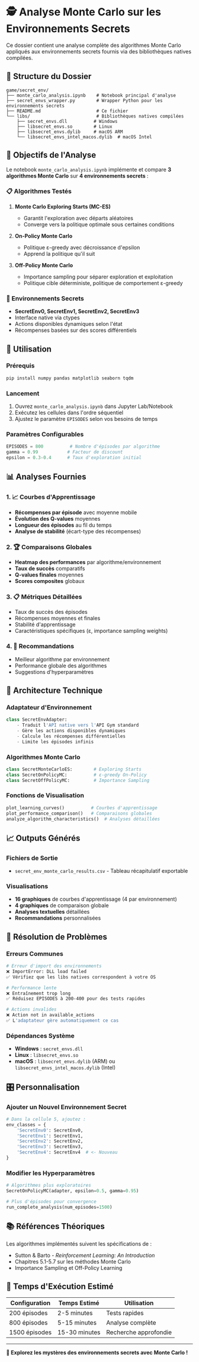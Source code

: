 # 🕵️ Analyse Monte Carlo sur les Environnements Secrets

Ce dossier contient une analyse complète des algorithmes Monte Carlo appliqués aux environnements secrets fournis via des bibliothèques natives compilées.

## 📁 Structure du Dossier

```
game/secret_env/
├── monte_carlo_analysis.ipynb    # Notebook principal d'analyse
├── secret_envs_wrapper.py        # Wrapper Python pour les environnements secrets
├── README.md                     # Ce fichier
└── libs/                         # Bibliothèques natives compilées
    ├── secret_envs.dll          # Windows
    ├── libsecret_envs.so        # Linux  
    ├── libsecret_envs.dylib     # macOS ARM
    └── libsecret_envs_intel_macos.dylib  # macOS Intel
```

## 🎯 Objectifs de l'Analyse

Le notebook `monte_carlo_analysis.ipynb` implémente et compare **3 algorithmes Monte Carlo** sur **4 environnements secrets** :

### 📋 Algorithmes Testés
1. **Monte Carlo Exploring Starts (MC-ES)**
   - Garantit l'exploration avec départs aléatoires
   - Converge vers la politique optimale sous certaines conditions

2. **On-Policy Monte Carlo**
   - Politique ε-greedy avec décroissance d'epsilon
   - Apprend la politique qu'il suit

3. **Off-Policy Monte Carlo**
   - Importance sampling pour séparer exploration et exploitation
   - Politique cible déterministe, politique de comportement ε-greedy

### 🌟 Environnements Secrets
- **SecretEnv0, SecretEnv1, SecretEnv2, SecretEnv3**
- Interface native via ctypes
- Actions disponibles dynamiques selon l'état
- Récompenses basées sur des scores différentiels

## 🚀 Utilisation

### Prérequis
```bash
pip install numpy pandas matplotlib seaborn tqdm
```

### Lancement
1. Ouvrez `monte_carlo_analysis.ipynb` dans Jupyter Lab/Notebook
2. Exécutez les cellules dans l'ordre séquentiel
3. Ajustez le paramètre `EPISODES` selon vos besoins de temps

### Paramètres Configurables
```python
EPISODES = 800          # Nombre d'épisodes par algorithme
gamma = 0.99           # Facteur de discount
epsilon = 0.3-0.4      # Taux d'exploration initial
```

## 📊 Analyses Fournies

### 1. 📈 Courbes d'Apprentissage
- **Récompenses par épisode** avec moyenne mobile
- **Évolution des Q-values** moyennes
- **Longueur des épisodes** au fil du temps
- **Analyse de stabilité** (écart-type des récompenses)

### 2. 🏆 Comparaisons Globales  
- **Heatmap des performances** par algorithme/environnement
- **Taux de succès** comparatifs
- **Q-values finales** moyennes
- **Scores composites** globaux

### 3. 📋 Métriques Détaillées
- Taux de succès des épisodes
- Récompenses moyennes et finales
- Stabilité d'apprentissage
- Caractéristiques spécifiques (ε, importance sampling weights)

### 4. 🎯 Recommandations
- Meilleur algorithme par environnement
- Performance globale des algorithmes
- Suggestions d'hyperparamètres

## 🔧 Architecture Technique

### Adaptateur d'Environnement
```python
class SecretEnvAdapter:
    - Traduit l'API native vers l'API Gym standard
    - Gère les actions disponibles dynamiques  
    - Calcule les récompenses différentielles
    - Limite les épisodes infinis
```

### Algorithmes Monte Carlo
```python
class SecretMonteCarloES:        # Exploring Starts
class SecretOnPolicyMC:          # ε-greedy On-Policy  
class SecretOffPolicyMC:         # Importance Sampling
```

### Fonctions de Visualisation
```python
plot_learning_curves()          # Courbes d'apprentissage
plot_performance_comparison()   # Comparaisons globales
analyze_algorithm_characteristics()  # Analyses détaillées
```

## 📈 Outputs Générés

### Fichiers de Sortie
- `secret_env_monte_carlo_results.csv` - Tableau récapitulatif exportable

### Visualisations
- **16 graphiques** de courbes d'apprentissage (4 par environnement)
- **4 graphiques** de comparaison globale
- **Analyses textuelles** détaillées
- **Recommandations** personnalisées

## 🐛 Résolution de Problèmes

### Erreurs Communes
```bash
# Erreur d'import des environnements
❌ ImportError: DLL load failed
✅ Vérifiez que les libs natives correspondent à votre OS

# Performance lente  
❌ Entraînement trop long
✅ Réduisez EPISODES à 200-400 pour des tests rapides

# Actions invalides
❌ Action not in available_actions
✅ L'adaptateur gère automatiquement ce cas
```

### Dépendances Système
- **Windows** : `secret_envs.dll` 
- **Linux** : `libsecret_envs.so`
- **macOS** : `libsecret_envs.dylib` (ARM) ou `libsecret_envs_intel_macos.dylib` (Intel)

## 🎛️ Personnalisation

### Ajouter un Nouvel Environnement Secret
```python
# Dans la cellule 5, ajoutez :
env_classes = {
    'SecretEnv0': SecretEnv0,
    'SecretEnv1': SecretEnv1, 
    'SecretEnv2': SecretEnv2,
    'SecretEnv3': SecretEnv3,
    'SecretEnv4': SecretEnv4  # <- Nouveau
}
```

### Modifier les Hyperparamètres
```python
# Algorithmes plus exploratoires
SecretOnPolicyMC(adapter, epsilon=0.5, gamma=0.95)

# Plus d'épisodes pour convergence
run_complete_analysis(num_episodes=1500)
```

## 📚 Références Théoriques

Les algorithmes implémentés suivent les spécifications de :
- Sutton & Barto - *Reinforcement Learning: An Introduction*
- Chapitres 5.1-5.7 sur les méthodes Monte Carlo
- Importance Sampling et Off-Policy Learning

## 🏁 Temps d'Exécution Estimé

| Configuration | Temps Estimé | Utilisation |
|---------------|-------------|-------------|
| 200 épisodes  | 2-5 minutes | Tests rapides |
| 800 épisodes  | 5-15 minutes | Analyse complète |
| 1500 épisodes | 15-30 minutes | Recherche approfondie |

---

**🎉 Explorez les mystères des environnements secrets avec Monte Carlo !** 